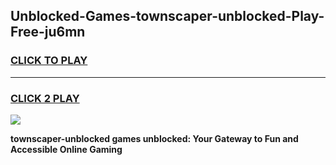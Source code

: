
## Unblocked-Games-townscaper-unblocked-Play-Free-ju6mn
<h3>
<a href="https://premium76.site?title=townscaper-unblocked&ref=19M">CLICK TO PLAY</a></h3>
<hr>

<h3>
<a href="https://premium76.site?title=townscaper-unblocked&ref=19M">CLICK 2 PLAY</a>
  
</h3>

<a href="https://premium76.site?title=townscaper-unblocked&ref=19M"><img src="https://clearcache.store/games.png"></a>


**townscaper-unblocked games unblocked: Your Gateway to Fun and Accessible Online Gaming**
